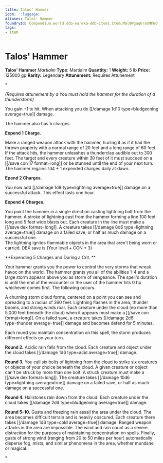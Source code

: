 ```yaml
---
title: Talos' Hammer
icon: ':luggage:'
aliases: Talos' Hammer
foundryId: Compendium.world.ddb-eureka-ddb-items.Item.Mal9Wgaq6raQMFNO
tags:
- Item
---
```


# Talos' Hammer

**Talos' Hammer**
_Martialm_
**Type:** Martialm
**Quantity:** 1
**Weight:** 5 lb
**Price:** 125000 gp
**Rarity:** Legendary
**Attunement:** Requires Attunement

*<div class="item-attunement"><i>(Requires attunement by a You must hold the hammer for the duration of a thunderstorm)</i><p>You gain +1 to hit. When attacking you do  [[/damage 1d10 type=bludgeoning average=true]] damage.  

The hammer also has 5 charges.

<b>Expend 1 Charge.</b>

Make a ranged weapon attack with the hammer, hurling it as if it had the thrown property with a normal range of 20 feet and a long range of 60 feet. If the attack hits, the hammer unleashes a thunderclap audible out to 300 feet. The target and every creature within 30 feet of it must succeed on a [[/save con 17 format=long]] or be stunned until the end of your next turn. The hammer regains 1d4 + 1 expended charges daily at dawn. 

**Epend 2 Charges.**

You now add  [[/damage 1d8 type=lightning average=true]] damage on a successful attack. This effect lasts one hour. 

**Expend 4 Charges.**

You point the hammer in a single direction casting lightning bolt from the hammer. A stroke of lightning cast from the hammer forming a line 100 feet long and 5 feet wide blasts out. Each creature in the line must make a [[/save dex format=long]]. A creature takes  [[/damage 8d6 type=lightning average=true]] damage on a failed save, or half as much damage on a successful one.<br />The lightning ignites flammable objects in the area that aren't being worn or carried. DEX save is (Your level + CON + 3)

**Expending 5 Charges and During a Crit. **

Your hammer grants you the power to control the very storms that wreak havoc on the world. The hammer grants you all of the abilities 1-4 and a large storm appears above you as storm of vengeance. The spell's duration is until the end of the encounter or the user of the hammer hits 0 hp whichever comes first. The following occurs. 

A churning storm cloud forms, centered on a point you can see and spreading to a radius of 360 feet. Lightning flashes in the area, thunder booms, and strong winds roar. Each creature under the cloud (no more than 5,000 feet beneath the cloud) when it appears must make a [[/save con format=long]]. On a failed save, a creature takes  [[/damage 2d6 type=thunder average=true]] damage and becomes defend for 5 minutes. 

Each round you maintain concentration on this spell, the storm produces different effects on your turn.

**Round 2.** Acidic rain falls from the cloud. Each creature and object under the cloud takes  [[/damage 1d6 type=acid average=true]] damage.

**Round 3.** You call six bolts of lightning from the cloud to strike six creatures or objects of your choice beneath the cloud. A given creature or object can't be struck by more than one bolt. A struck creature must make a [[/save dex format=long]]. The creature takes  [[/damage 10d6 type=lightning average=true]] damage on a failed save, or half as much damage on a successful one.

**Round 4.** Hailstones rain down from the cloud. Each creature under the cloud takes  [[/damage 2d6 type=bludgeoning average=true]] damage.

**Round 5–10.** Gusts and freezing rain assail the area under the cloud. The area becomes difficult terrain and is heavily obscured. Each creature there takes  [[/damage 1d6 type=cold average=true]] damage. Ranged weapon attacks in the area are impossible. The wind and rain count as a severe distraction for the purposes of maintaining concentration on spells. Finally, gusts of strong wind (ranging from 20 to 50 miles per hour) automatically disperse fog, mists, and similar phenomena in the area, whether mundane or magical.</p>*